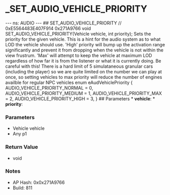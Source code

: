 # _SET_AUDIO_VEHICLE_PRIORITY

--- ns: AUDIO --- ## SET_AUDIO_VEHICLE_PRIORITY  // 0xE5564483E407F914 0x271A9766 void SET_AUDIO_VEHICLE_PRIORITY(Vehicle vehicle, int priority);  Sets the priority for the given vehicle. This is a hint for the audio system as to what LOD the vehicle should use.  'High' priority will bump up the activation range significantly and prevent it from dropping when the vehicle is not within the view frustrum.  'Max' will attempt to keep the vehicle at maximum LOD regardless of how far it is from the listener or what it is currently doing. Be careful with this!  There is a hard limit of 5 simulataneous granular cars (including the player) so we are quite limited on the number we can play at once, so setting vehicles to max priority will reduce the number of engines availble for regular NPC vehicles   enum eAudVehiclePriority { AUDIO_VEHICLE_PRIORITY_NORMAL = 0, AUDIO_VEHICLE_PRIORITY_MEDIUM = 1, AUDIO_VEHICLE_PRIORITY_MAX = 2, AUDIO_VEHICLE_PRIORITY_HIGH = 3, }   ## Parameters * **vehicle**: * **priority**:

### Parameters
* Vehicle vehicle
* Any p1

### Return Value
* void

### Notes
* AP Hash: 0x0x271A9766
* Build: 811

